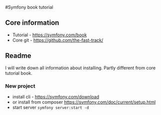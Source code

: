 #Symfony book tutorial

## Core information

* Tutorial - https://symfony.com/book
* Core git - https://github.com/the-fast-track/

## Readme

I will write down all information about installing. Partly different from core tutorial book.

### New project

* install cli - https://symfony.com/download
* or install from composer https://symfony.com/doc/current/setup.html
* start server `symfony server:start -d`